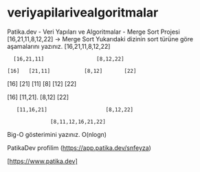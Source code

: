 # veriyapilarivealgoritmalar
Patika.dev - Veri Yapıları ve Algoritmalar - Merge Sort Projesi
[16,21,11,8,12,22] -> Merge Sort
Yukarıdaki dizinin sort türüne göre aşamalarını yazınız.
               [16,21,11,8,12,22]

      [16,21,11]                 [8,12,22]   

    [16]   [21,11]           [8,12]       [22]

   [16]      [21] [11]      [8]   [12]       [22]

  [16]         [11,21].     [8,12]          [22]
    
       [11,16,21]                   [8,12,22]
         
                  [8,11,12,16,21,22]
Big-O gösterimini yazınız.
O(nlogn)

PatikaDev profilim (https://app.patika.dev/snfeyza)

[https://www.patika.dev]
